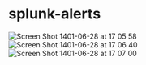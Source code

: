 # splunk-alerts


![Screen Shot 1401-06-28 at 17 05 58](https://user-images.githubusercontent.com/25712816/191307597-589ff53d-a64a-4e93-bf24-df8414b3bdb0.png)
![Screen Shot 1401-06-28 at 17 06 40](https://user-images.githubusercontent.com/25712816/191307609-9a0dbf7c-b738-4d50-9335-050abb102d4a.png)
![Screen Shot 1401-06-28 at 17 07 00](https://user-images.githubusercontent.com/25712816/191307621-4b3ccec3-1cf0-4180-97bc-d214c20c1444.png)
